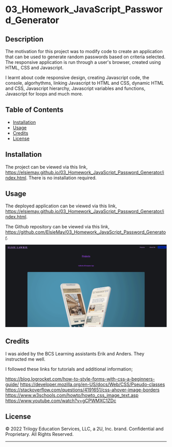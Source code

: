 # 03_Homework_JavaScript_Password_Generator

## Description

The motivation for this project was to modify code to create an application that can be used to generate random passwords based on criteria selected. The responsive application is run through a user's browser, created using HTML, CSS and Javascript.

I learnt about code responsive design, creating Javascript code, the console, algorhythms, linking Javascript to HTML and CSS, dynamic HTML and CSS, Javascript hierarchy, Javascript variables and functions, Javascript for loops and much more.

## Table of Contents

- [Installation](#installation)
- [Usage](#usage)
- [Credits](#credits)
- [License](#license)

## Installation

The project can be viewed via this link, https://elsiemay.github.io/03_Homework_JavaScript_Password_Generator/index.html. There is no installation required.

## Usage

The deployed application can be viewed via this link, https://elsiemay.github.io/03_Homework_JavaScript_Password_Generator/index.html.

The Github repository can be viewed via this link, https://github.com/ElsieMay/03_Homework_JavaScript_Password_Generator.

![Screenshots](https://github.com/ElsieMay/02_homework_professional-portfolio/blob/main/images/Screen%20Shot%202022-03-03%20at%2012.10.46%20am.png)

## Credits

I was aided by the BCS Learning assistants Erik and Anders. They instructed me well.

I followed these links for tutorials and additional information;

https://blog.logrocket.com/how-to-style-forms-with-css-a-beginners-guide/
https://developer.mozilla.org/en-US/docs/Web/CSS/Pseudo-classes
https://stackoverflow.com/questions/4191651/css-ahover-image-borders
https://www.w3schools.com/howto/howto_css_image_text.asp
https://www.youtube.com/watch?v=gCPWMXC1ZDc

## License

© 2022 Trilogy Education Services, LLC, a 2U, Inc. brand. Confidential and Proprietary. All Rights Reserved.

---

